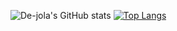 ![De-jola's GitHub stats](https://github-readme-stats.vercel.app/api?username=De-jola&show_icons=true&theme=tokyonight)
[![Top Langs](https://github-readme-stats.vercel.app/api/top-langs/?username=De-jola)](https://github.com/De-jola/github-readme-stats)
